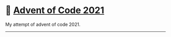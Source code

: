 # 🎄 [Advent of Code 2021](https://adventofcode.com/2021)

My attempt of advent of code 2021. 

---

